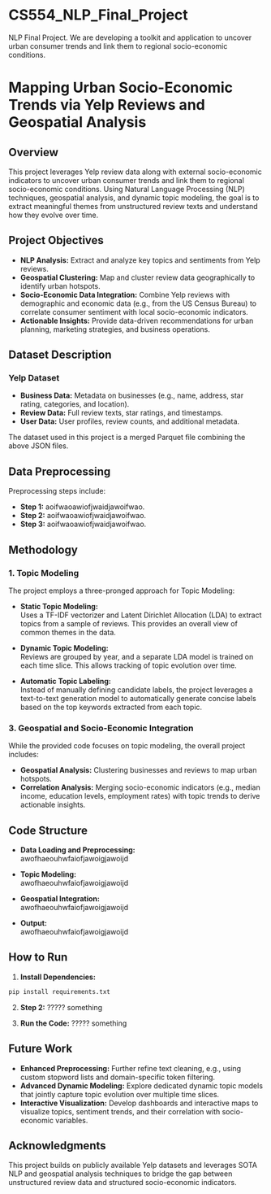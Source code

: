 # CS554_NLP_Final_Project
NLP Final Project. We are developing a toolkit and application to uncover urban consumer trends and link them to regional socio-economic conditions. 

# Mapping Urban Socio-Economic Trends via Yelp Reviews and Geospatial Analysis

## Overview

This project leverages Yelp review data along with external socio-economic indicators to uncover urban consumer trends and link them to regional socio-economic conditions. Using Natural Language Processing (NLP) techniques, geospatial analysis, and dynamic topic modeling, the goal is to extract meaningful themes from unstructured review texts and understand how they evolve over time.

## Project Objectives
- **NLP Analysis:** Extract and analyze key topics and sentiments from Yelp reviews.
- **Geospatial Clustering:** Map and cluster review data geographically to identify urban hotspots.
- **Socio-Economic Data Integration:** Combine Yelp reviews with demographic and economic data (e.g., from the US Census Bureau) to correlate consumer sentiment with local socio-economic indicators.
- **Actionable Insights:** Provide data-driven recommendations for urban planning, marketing strategies, and business operations.

## Dataset Description

### Yelp Dataset

- **Business Data:** Metadata on businesses (e.g., name, address, star rating, categories, and location).
- **Review Data:** Full review texts, star ratings, and timestamps.
- **User Data:** User profiles, review counts, and additional metadata.

The dataset used in this project is a merged Parquet file combining the above JSON files.

## Data Preprocessing
Preprocessing steps include:
- **Step 1:** aoifwaoawiofjwaidjawoifwao.
- **Step 2:** aoifwaoawiofjwaidjawoifwao.
- **Step 3:** aoifwaoawiofjwaidjawoifwao.

## Methodology

### 1. Topic Modeling

The project employs a three-pronged approach for Topic Modeling:

- **Static Topic Modeling:**  
  Uses a TF-IDF vectorizer and Latent Dirichlet Allocation (LDA) to extract topics from a sample of reviews. This provides an overall view of common themes in the data.

- **Dynamic Topic Modeling:**  
  Reviews are grouped by year, and a separate LDA model is trained on each time slice. This allows tracking of topic evolution over time.

- **Automatic Topic Labeling:**  
  Instead of manually defining candidate labels, the project leverages a text-to-text generation model to automatically generate concise labels based on the top keywords extracted from each topic.

### 3. Geospatial and Socio-Economic Integration

While the provided code focuses on topic modeling, the overall project includes:
- **Geospatial Analysis:** Clustering businesses and reviews to map urban hotspots.
- **Correlation Analysis:** Merging socio-economic indicators (e.g., median income, education levels, employment rates) with topic trends to derive actionable insights.

## Code Structure

- **Data Loading and Preprocessing:**  
  awofhaeouhwfaiofjawoigjawoijd

- **Topic Modeling:**  
  awofhaeouhwfaiofjawoigjawoijd

- **Geospatial Integration:**  
  awofhaeouhwfaiofjawoigjawoijd

- **Output:**  
  awofhaeouhwfaiofjawoigjawoijd

## How to Run

1. **Install Dependencies:**

  ```bash
  pip install requirements.txt
  ```

2. **Step 2:**
  ????? something

3. **Run the Code:**
  ????? something

## Future Work
- **Enhanced Preprocessing:** Further refine text cleaning, e.g., using custom stopword lists and domain-specific token filtering.
- **Advanced Dynamic Modeling:** Explore dedicated dynamic topic models that jointly capture topic evolution over multiple time slices.
- **Interactive Visualization:** Develop dashboards and interactive maps to visualize topics, sentiment trends, and their correlation with socio-economic variables.

## Acknowledgments
This project builds on publicly available Yelp datasets and leverages SOTA NLP and geospatial analysis techniques to bridge the gap between unstructured review data and structured socio-economic indicators.
